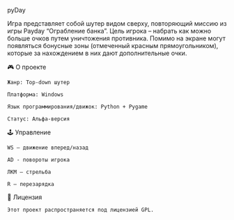 pyDay

Игра представляет собой шутер видом сверху, повторяющий миссию из игры Payday “Ограбление банка”. Цель игрока – набрать как можно больше очков путем уничтожения противника. Помимо на экране могут появляться бонусные зоны (отмеченный красным прямоугольником), которые за нахождением в них дают дополнительные очки.



🎮 О проекте

    Жанр: Top-down шутер
    
    Платформа: Windows
    
    Язык программирования/движок: Python + Pygame 
    
    Статус: Альфа-версия



🕹 Управление

    WS – движение вперед/назад
    
    AD - повороты игрока
    
    ЛКМ – стрельба
    
    R – перезарядка


📜 Лицензия

    Этот проект распространяется под лицензией GPL.
